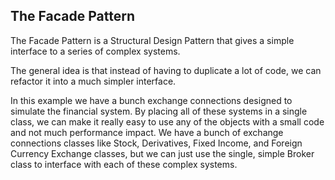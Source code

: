 ## The Facade Pattern

The Facade Pattern is a Structural Design Pattern that gives a simple interface to a series of complex systems.

The general idea is that instead of having to duplicate a lot of code, we can refactor it into a much simpler interface.

In this example we have a bunch exchange connections designed to simulate the financial system. By placing all of these systems in a single class, we can make it really easy to use any of the objects with a small code and not much performance impact. We have a bunch of exchange connections classes like Stock, Derivatives, Fixed Income, and Foreign Currency Exchange classes, but we can just use the single, simple Broker class to interface with each of these complex systems.
